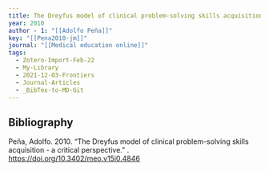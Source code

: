 ```yaml
---
title: The Dreyfus model of clinical problem-solving skills acquisition -  a critical perspective
year: 2010
author - 1: "[[Adolfo Peña]]"
key: "[[Pena2010-jm]]"
journal: "[[Medical education online]]"
tags:
  - Zotero-Import-Feb-22
  - My-Library
  - 2021-12-03-Frontiers
  - Journal-Articles
  - _BibTex-to-MD-Git
---
```


## Bibliography
Peña, Adolfo. 2010. “The Dreyfus model of clinical problem-solving skills acquisition -  a critical perspective.” . https://doi.org/10.3402/meo.v15i0.4846
